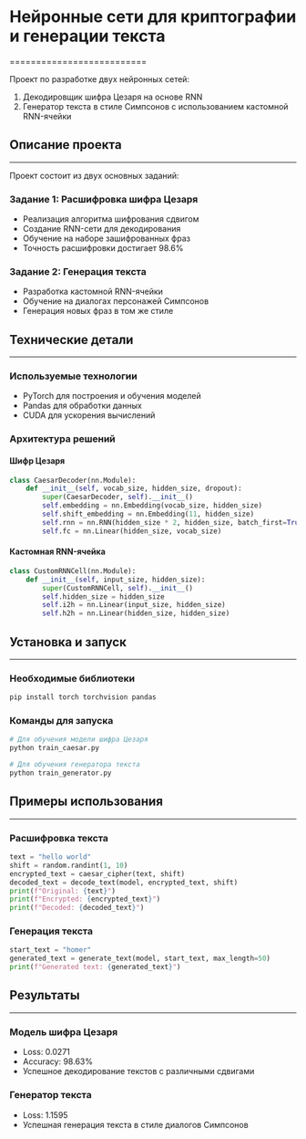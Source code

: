 # Нейронные сети для криптографии и генерации текста
==========================

Проект по разработке двух нейронных сетей:
1. Декодировщик шифра Цезаря на основе RNN
2. Генератор текста в стиле Симпсонов с использованием кастомной RNN-ячейки

## Описание проекта
--------------

Проект состоит из двух основных заданий:

### Задание 1: Расшифровка шифра Цезаря
* Реализация алгоритма шифрования сдвигом
* Создание RNN-сети для декодирования
* Обучение на наборе зашифрованных фраз
* Точность расшифровки достигает 98.6%

### Задание 2: Генерация текста
* Разработка кастомной RNN-ячейки
* Обучение на диалогах персонажей Симпсонов
* Генерация новых фраз в том же стиле

## Технические детали
-------------------

### Используемые технологии
* PyTorch для построения и обучения моделей
* Pandas для обработки данных
* CUDA для ускорения вычислений

### Архитектура решений

#### Шифр Цезаря
```python
class CaesarDecoder(nn.Module):
    def __init__(self, vocab_size, hidden_size, dropout):
        super(CaesarDecoder, self).__init__()
        self.embedding = nn.Embedding(vocab_size, hidden_size)
        self.shift_embedding = nn.Embedding(11, hidden_size)
        self.rnn = nn.RNN(hidden_size * 2, hidden_size, batch_first=True, num_layers=2, dropout=dropout)
        self.fc = nn.Linear(hidden_size, vocab_size)
```

#### Кастомная RNN-ячейка
```python
class CustomRNNCell(nn.Module):
    def __init__(self, input_size, hidden_size):
        super(CustomRNNCell, self).__init__()
        self.hidden_size = hidden_size
        self.i2h = nn.Linear(input_size, hidden_size)
        self.h2h = nn.Linear(hidden_size, hidden_size)
```

## Установка и запуск
---------------------

### Необходимые библиотеки
```bash
pip install torch torchvision pandas
```

### Команды для запуска
```bash
# Для обучения модели шифра Цезаря
python train_caesar.py

# Для обучения генератора текста
python train_generator.py
```

## Примеры использования
----------------------

### Расшифровка текста
```python
text = "hello world"
shift = random.randint(1, 10)
encrypted_text = caesar_cipher(text, shift)
decoded_text = decode_text(model, encrypted_text, shift)
print(f"Original: {text}")
print(f"Encrypted: {encrypted_text}")
print(f"Decoded: {decoded_text}")
```

### Генерация текста
```python
start_text = "homer"
generated_text = generate_text(model, start_text, max_length=50)
print(f"Generated text: {generated_text}")
```

## Результаты
-------------

### Модель шифра Цезаря
* Loss: 0.0271
* Accuracy: 98.63%
* Успешное декодирование текстов с различными сдвигами

### Генератор текста
* Loss: 1.1595
* Успешная генерация текста в стиле диалогов Симпсонов